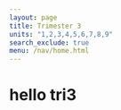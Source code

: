 ```yaml
---
layout: page
title: Trimester 3
units: "1,2,3,4,5,6,7,8,9"
search_exclude: true
menu: /nav/home.html
---
```


# hello tri3